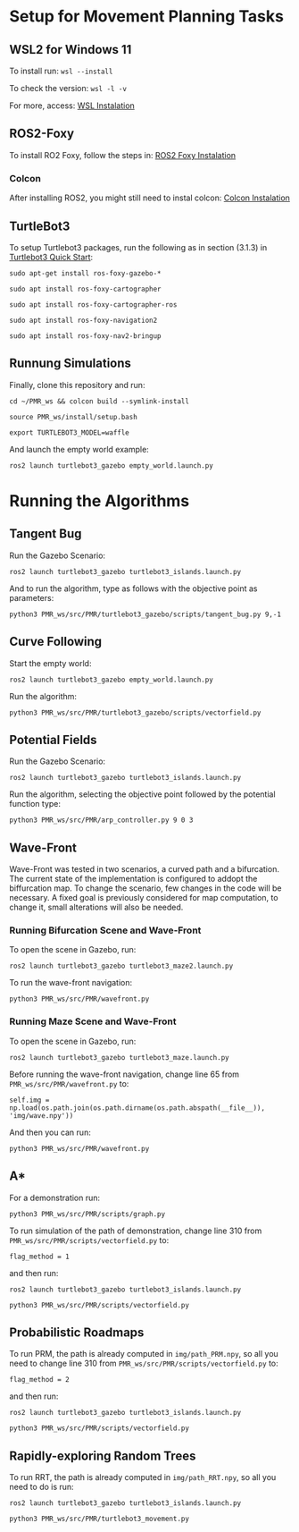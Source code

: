 # Setup for Movement Planning Tasks

## WSL2 for Windows 11

To install run:
`wsl --install`

To check the version:
`wsl -l -v`

For more, access: [WSL Instalation](https://docs.microsoft.com/en-us/windows/wsl/install)

## ROS2-Foxy

To install RO2 Foxy, follow the steps in: [ROS2 Foxy Instalation](https://docs.ros.org/en/foxy/Installation/Ubuntu-Install-Debians.html)

### Colcon

After installing ROS2, you might still need to instal colcon: [Colcon Instalation](https://colcon.readthedocs.io/en/released/user/installation.html
)

## TurtleBot3

To setup Turtlebot3 packages, run the following as in section (3.1.3) in [Turtlebot3 Quick Start](https://emanual.robotis.com/docs/en/platform/turtlebot3/quick-start/):

`sudo apt-get install ros-foxy-gazebo-*`

`sudo apt install ros-foxy-cartographer`

`sudo apt install ros-foxy-cartographer-ros`

`sudo apt install ros-foxy-navigation2`

`sudo apt install ros-foxy-nav2-bringup`

## Runnung Simulations

Finally, clone this repository and run:

`cd ~/PMR_ws && colcon build --symlink-install`

`source PMR_ws/install/setup.bash`

`export TURTLEBOT3_MODEL=waffle`

And launch the empty world example:

`ros2 launch turtlebot3_gazebo empty_world.launch.py`

# Running the Algorithms

## Tangent Bug

Run the Gazebo Scenario:

`ros2 launch turtlebot3_gazebo turtlebot3_islands.launch.py`

And to run the algorithm, type as follows with the objective point as parameters:

`python3 PMR_ws/src/PMR/turtlebot3_gazebo/scripts/tangent_bug.py 9,-1`

## Curve Following

Start the empty world:

`ros2 launch turtlebot3_gazebo empty_world.launch.py`

Run the algorithm:

`python3 PMR_ws/src/PMR/turtlebot3_gazebo/scripts/vectorfield.py`

## Potential Fields

Run the Gazebo Scenario:

`ros2 launch turtlebot3_gazebo turtlebot3_islands.launch.py`

Run the algorithm, selecting the objective point followed by the potential function type:

`python3 PMR_ws/src/PMR/arp_controller.py 9 0 3`

## Wave-Front

Wave-Front was tested in two scenarios, a curved path and a bifurcation. The current state of the implementation is configured to addopt the biffurcation map. To change the scenario, few changes in the code will be necessary. A fixed goal is previously considered for map computation, to change it, small alterations will also be needed.

### Running Bifurcation Scene and Wave-Front

To open the scene in Gazebo, run:

`ros2 launch turtlebot3_gazebo turtlebot3_maze2.launch.py`

To run the wave-front navigation:

`python3 PMR_ws/src/PMR/wavefront.py`

### Running Maze Scene and Wave-Front

To open the scene in Gazebo, run:

`ros2 launch turtlebot3_gazebo turtlebot3_maze.launch.py`

Before running the wave-front navigation, change line 65 from `PMR_ws/src/PMR/wavefront.py` to:

`self.img = np.load(os.path.join(os.path.dirname(os.path.abspath(__file__)), 'img/wave.npy'))`

And then you can run:

`python3 PMR_ws/src/PMR/wavefront.py`

## A*

For a demonstration run:

`python3 PMR_ws/src/PMR/scripts/graph.py`

To run simulation of the path of demonstration, change line 310 from `PMR_ws/src/PMR/scripts/vectorfield.py` to:

`flag_method = 1`

and then run:

`ros2 launch turtlebot3_gazebo turtlebot3_islands.launch.py`

`python3 PMR_ws/src/PMR/scripts/vectorfield.py`

## Probabilistic Roadmaps

To run PRM, the path is already computed in `img/path_PRM.npy`, so all you need to change line 310 from `PMR_ws/src/PMR/scripts/vectorfield.py` to:

`flag_method = 2`

and then run:

`ros2 launch turtlebot3_gazebo turtlebot3_islands.launch.py`

`python3 PMR_ws/src/PMR/scripts/vectorfield.py`

## Rapidly-exploring Random Trees

To run RRT, the path is already computed in `img/path_RRT.npy`, so all you need to do is run:

`ros2 launch turtlebot3_gazebo turtlebot3_islands.launch.py`

`python3 PMR_ws/src/PMR/turtlebot3_movement.py`
